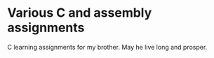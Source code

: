 Various C and assembly assignments
=========

C learning assignments for my brother. May he live long and prosper.
